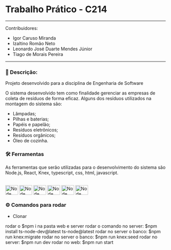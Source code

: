 # Trabalho Prático - C214
---  

Contribuidores:  
- Igor Caruso Miranda  
- Izaltino Romão Neto  
- Leonardo José Duarte Mendes Júnior   
- Tiago de Morais Pereira  

---

### :page_facing_up: Descrição:

Projeto desenvolvido para a disciplina de Engenharia de Software  

O sistema desenvolvido tem como finalidade gerenciar as empresas de coleta de resíduos de forma eficaz. Alguns dos resíduos utilizados na montagem do sistema são:  
- Lâmpadas;  
- Pilhas e baterias;  
- Papéis e papelão;  
- Resíduos eletrônicos;  
- Resíduos orgânicos;  
- Óleo de cozinha.  

### :hammer_and_wrench: Ferramentas

As ferramentas que serão utilizadas para o desenvolvimento do sistema são Node.js, React, Knex, typescript, css, html, javascript.

<div style="display: inline_block"><br>  
<img align="center" alt="Node" height="30" width="40" src="https://cdn.jsdelivr.net/gh/devicons/devicon/icons/nodejs/nodejs-original.svg">
<img align="center" alt="Node" height="30" width="40" src="https://cdn.jsdelivr.net/gh/devicons/devicon/icons/react/react-original.svg">
<img align="center" alt="Node" height="30" width="40" src="https://cdn.jsdelivr.net/gh/devicons/devicon/icons/typescript/typescript-original.svg">
<img align="center" alt="Node" height="30" width="40" src="https://cdn.jsdelivr.net/gh/devicons/devicon/icons/css3/css3-original.svg">
<img align="center" alt="Node" height="30" width="40" src="https://cdn.jsdelivr.net/gh/devicons/devicon/icons/html5/html5-original.svg">
<img align="center" alt="Node" height="30" width="40" src="https://cdn.jsdelivr.net/gh/devicons/devicon/icons/javascript/javascript-original.svg">

### :gear: Comandos para rodar

- Clonar

rodar o $npm i na pasta web e server
rodar o comando no server: $npm install ts-node-dev@latest ts-node@latest
rodar no server o banco: $npm run knex:migrate
rodar no server o banco: $npm run knex:seed
rodar no server: $npm run dev
rodar no web: $npm run start
          
</div>
